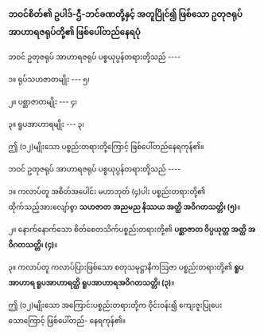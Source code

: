 ### ဘဝင်စိတ်၏ ဥပါဒ်-ဌီ-ဘင်ခဏတို့နှင့် အတူပြိုင်၍ ဖြစ်သော ဥတုဇရုပ် အာဟာရဇရုပ်တို့၏ ဖြစ်ပေါ်တည်နေရပုံ

ဘဝင် ဥတုဇရုပ် အာဟာရဇရုပ် ပစ္စယုပ္ပန်တရားတို့သည် ----

၁။ ရုပ်သဟဇာတမျိုး --- ၅၊

၂။ ပစ္ဆာဇာတမျိုး --- ၄၊

၃။ ရူပအာဟာရမျိုး --- ၃၊

ဤ (၁၂)မျိုးသော ပစ္စည်းတရားတို့ကြောင့် ဖြစ်ပေါ်တည်နေရကုန်၏။

ဘဝင် ဥတုဇရုပ် အာဟာရဇရုပ် ပစ္စယုပ္ပန်တရားတို့သည် ----

၁။ ကလာပ်တူ အစိတ်အပေါင်း မဟာဘုတ် (၄)ပါး ပစ္စည်းတရားတို့၏ ထိုက်သည့်အားလျော်စွာ **သဟဇာတ**
**အညမည နိဿယ အတ္ထိ အဝိဂတသတ္တိ၊ (၅)**။

၂။ နောက်နောက်သော စိတ်စေတသိက်ပစ္စည်းတရားတို့၏ **ပစ္ဆာဇာတ ဝိပ္ပယုတ္တ အတ္ထိ အဝိဂတသတ္တိ၊ (၄)**။

၃။ ကလာပ်တူ ကလာပ်ပြားဖြစ်သော စတုသမုဋ္ဌာနိကဩဇာ ပစ္စည်းတရားတို့၏ **ရူပအာဟာရ ရူပအာဟာရတ္ထိ**
**ရူပအာဟာရအဝိဂတသတ္တိ၊ (၃)**။

ဤ (၁၂)မျိုးသော အကြောင်းပစ္စည်းတရားတို့က ဝိုင်းဝန်း၍ ကျေးဇူးပြုပေးသောကြောင့် ဖြစ်ပေါ်တည်-
နေရကုန်၏။